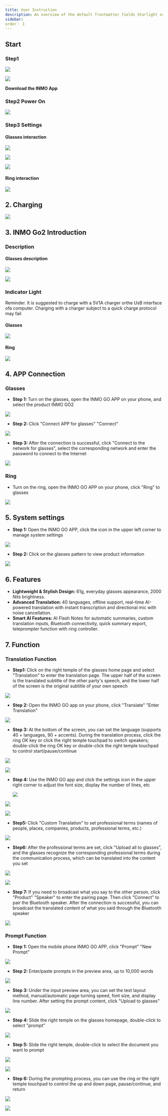 ```yaml
---
title: User Instruction
description: An overview of the default frontmatter fields Starlight supports.
sidebar:
order： 1
---
```

## Start

### Step1

![](public/icons/google-download.svg)

![](public/icons/apple-download.svg)

**Download the  INMO App**

### Step2   Power On

![](\public/images/go2/go2-user-poweron.png)

### Step3 Settings

#### Glasses interaction

![](public/images/go2/go2-user-setting-1.png)

![](public/images/go2/go2-user-setting-2.png)

![](public/images/go2/go2-user-setting-3.png)

#### **Ring interaction**

![](public/images/go2/go2-user-ring-1.png)

## 2. Charging

![](public/images/go2/go2-user-charging.png)

## 3. INMO Go2 Introduction

### Description

#### **Glasses description**

![](public/images/go2/go2-user-description-1.png)

![](public/images/go2/go2-user-description-2.png)

### Indicator Light

Reminder. lt is suggested to charge with a 5V1A charger orthe UsB interface ofa computer. Charging with a charger subject to a quick charge protocol may fail

#### **Glasses**

![](public/images/go2/go2-user-indicator-1.png)

#### **Ring**

![](public/images/go2/go2-user-indicator-2.png)

## 4. APP Connection

### Glasses

* **Step 1:&#x20;**&#x54;urn on the glasses, open the INMO GO APP on your phone, and select the product INMO GO2

![](public/images/go2/go2-user-screenshot-1.png)

* **Step 2:&#x20;**&#x43;lick "Connect APP for glasses" "Connect"

![](public/images/go2/go2-user-screenshot-2.png)

* **Step 3:&#x20;**&#x41;fter the connection is successful, click "Connect to the network for glasses", select the corresponding network and enter the password to connect to the Internet

![](public/images/go2/go2-user-screenshot-3.png)

### Ring

* Turn on the ring, open the INMO GO APP on your phone, click "Ring" to glasses

![](public/images/go2/go2-user-screenshot-4.png)

## 5. System settings

* **Step 1:&#x20;**&#x4F;pen the INMO GO APP, click the icon in the upper left corner to manage system settings

![](public/images/go2/go2-user-screenshot-5.png)

* **Step 2:&#x20;**&#x43;lick on the glasses pattern to view product information

![](public/images/go2/go2-user-screenshot-6.png)

## 6. Features

* **Lightweight & Stylish Design:** 61g, everyday glasses appearance, 2000 Nits brightness.
* **Advanced Translation:&#x20;**&#x34;0 languages, offline support, real-time AI-powered translation with instant transcription and directional mic with noise cancellation.
* **Smart AI Features:&#x20;**&#x41;I Flash Notes for automatic summaries, custom translation inputs, Bluetooth connectivity, quick summary export, teleprompter function with ring controller.

## 7. Function

### Translation Function

* **Step1:&#x20;**&#x43;lick on the right temple of the glasses home page and select "Translation" to enter the translation page. The upper half of the screen is the translated subtitle of the other party's speech, and the lower half of the screen is the original subtitle of your own speech

![](public/images/go2/go2-user-screenshot-7.png)

* **Step 2:&#x20;**&#x4F;pen the INMO GO app on your phone, click "Translate"  "Enter Translation"

![](public/images/go2/go2-user-screenshot-8.png)

* **Step 3:&#x20;**&#x41;t the bottom of the screen, you can set the language (supports 40 + languages, 90 + accents). During the translation process, click the ring OK key or click the right temple touchpad to switch speakers; double-click the ring OK key or double-click the right temple touchpad to control start/pause/continue

![](public/images/go2/go2-user-screenshot-8.png)

![](public/images/go2/go2-user-screenshot-9.png)

* **Step 4:&#x20;**&#x55;se the INMO GO app and click the settings icon in the upper right corner to adjust the font size, display the number of lines, etc

  ![](public/images/go2/go2-user-screenshot-10.png)

![](public/images/go2/go2-user-screenshot-11.png)

![](public/images/go2/go2-user-screenshot-12.png)

* **Step5:&#x20;**&#x43;lick "Custom Translation" to set professional terms (names of people, places, companies, products, professional terms, etc.)

![](public/images/go2/go2-user-screenshot-13.png)

* **Step6:&#x20;**&#x41;fter the professional terms are set, click "Upload all to glasses", and the glasses recognize the corresponding professional terms during the communication process, which can be translated into the content you set

![](public/images/go2/go2-user-screenshot-14.png)

![](public/images/go2/go2-user-screenshot-15.png)

* **Step 7:&#x20;**&#x49;f you need to broadcast what you say to the other person, click "Product"  "Speaker" to enter the pairing page. Then click "Connect" to pair the Bluetooth speaker. After the connection is successful, you can broadcast the translated content of what you said through the Bluetooth speaker

![](public/images/go2/go2-user-screenshot-16.png)

### Prompt Function

* **Step 1:&#x20;**&#x4F;pen the mobile phone INMO GO APP, click "Prompt"  "New Prompt"

![](public/images/go2/go2-user-screenshot-17.png)

* **Step 2:&#x20;**&#x45;nter/paste prompts in the preview area, up to 10,000 words

![](public/images/go2/go2-user-screenshot-18.png)

* **Step 3:&#x20;**&#x55;nder the input preview area, you can set the text layout method, manual/automatic page turning speed, font size, and display line number. After setting the prompt content, click "Upload to glasses"

![](public/images/go2/go2-user-screenshot-19.png)

* **Step 4:&#x20;**&#x53;lide the right temple on the glasses homepage, double-click to select "prompt"

![](public/images/go2/go2-user-screenshot-20.png)

* **Step 5:&#x20;**&#x53;lide the right temple, double-click to select the document you want to prompt

![](public/images/go2/go2-user-screenshot-21.png)

![](public/images/go2/go2-user-screenshot-22.png)

* **Step 6:&#x20;**&#x44;uring the prompting process, you can use the ring or the right temple touchpad to control the up and down page, pause/continue, and return

![](public/images/go2/go2-user-screenshot-23.png)

![](public/images/go2/go2-user-screenshot-25.png)
